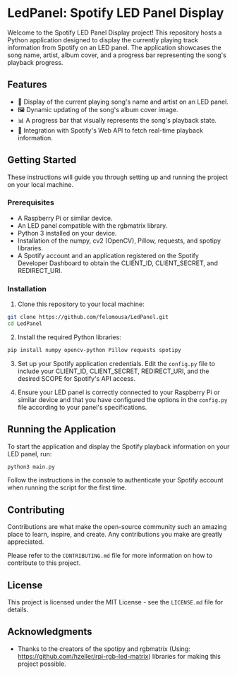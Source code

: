 # LedPanel: Spotify LED Panel Display

Welcome to the Spotify LED Panel Display project! This repository hosts a Python application designed to display the currently playing track information from Spotify on an LED panel. The application showcases the song name, artist, album cover, and a progress bar representing the song's playback progress.

## Features
- 🎵 Display of the current playing song's name and artist on an LED panel.
- 🖼️ Dynamic updating of the song's album cover image.
- 📊 A progress bar that visually represents the song's playback state.
- 🔑 Integration with Spotify's Web API to fetch real-time playback information.

## Getting Started
These instructions will guide you through setting up and running the project on your local machine.

### Prerequisites
- A Raspberry Pi or similar device.
- An LED panel compatible with the rgbmatrix library.
- Python 3 installed on your device.
- Installation of the numpy, cv2 (OpenCV), Pillow, requests, and spotipy libraries.
- A Spotify account and an application registered on the Spotify Developer Dashboard to obtain the CLIENT_ID, CLIENT_SECRET, and REDIRECT_URI.

### Installation
1. Clone this repository to your local machine:
```bash
git clone https://github.com/felomousa/LedPanel.git
cd LedPanel
```
2. Install the required Python libraries:
```bash
pip install numpy opencv-python Pillow requests spotipy
```
3. Set up your Spotify application credentials. Edit the `config.py` file to include your CLIENT_ID, CLIENT_SECRET, REDIRECT_URI, and the desired SCOPE for Spotify's API access.

4. Ensure your LED panel is correctly connected to your Raspberry Pi or similar device and that you have configured the options in the `config.py` file according to your panel's specifications.

## Running the Application
To start the application and display the Spotify playback information on your LED panel, run:
```bash
python3 main.py
```
Follow the instructions in the console to authenticate your Spotify account when running the script for the first time.

## Contributing
Contributions are what make the open-source community such an amazing place to learn, inspire, and create. Any contributions you make are greatly appreciated.

Please refer to the `CONTRIBUTING.md` file for more information on how to contribute to this project.

## License
This project is licensed under the MIT License - see the `LICENSE.md` file for details.

## Acknowledgments
- Thanks to the creators of the spotipy and rgbmatrix (Using: https://github.com/hzeller/rpi-rgb-led-matrix) libraries for making this project possible.